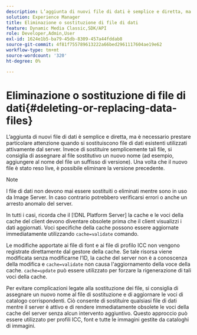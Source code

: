 ```yaml
---
description: L’aggiunta di nuovi file di dati è semplice e diretta, ma è necessario prestare particolare attenzione quando si sostituiscono file di dati esistenti utilizzati attivamente dal server. Invece di sostituire semplicemente tali file, si consiglia di assegnare al file sostitutivo un nuovo nome (ad esempio, aggiungere al nome del file un suffisso di versione). Una volta che il nuovo file è stato reso live, è possibile eliminare la versione precedente.
solution: Experience Manager
title: Eliminazione o sostituzione di file di dati
feature: Dynamic Media Classic,SDK/API
role: Developer,Admin,User
exl-id: 1624e1b5-ba79-45db-8309-457a44fddab8
source-git-commit: 4f81f755789613222a66bed2961117604ae19e62
workflow-type: tm+mt
source-wordcount: '320'
ht-degree: 0%

---
```


# Eliminazione o sostituzione di file di dati{#deleting-or-replacing-data-files}

L’aggiunta di nuovi file di dati è semplice e diretta, ma è necessario prestare particolare attenzione quando si sostituiscono file di dati esistenti utilizzati attivamente dal server. Invece di sostituire semplicemente tali file, si consiglia di assegnare al file sostitutivo un nuovo nome (ad esempio, aggiungere al nome del file un suffisso di versione). Una volta che il nuovo file è stato reso live, è possibile eliminare la versione precedente.

>[!NOTE]
>
>I file di dati non devono mai essere sostituiti o eliminati mentre sono in uso da Image Server. In caso contrario potrebbero verificarsi errori o anche un arresto anomalo del server.

In tutti i casi, ricorda che il [!DNL Platform Server] la cache e le voci della cache del client devono diventare obsolete prima che il client visualizzi i dati aggiornati. Voci specifiche della cache possono essere aggiornate immediatamente utilizzando `cache=validate` comando.

Le modifiche apportate ai file di font e ai file di profilo ICC non vengono registrate direttamente dal gestore della cache. Se tale risorsa viene modificata senza modificarne l’ID, la cache del server non è a conoscenza della modifica e `cache=validate` non causa l&#39;aggiornamento della voce della cache. `cache=update` può essere utilizzato per forzare la rigenerazione di tali voci della cache.

Per evitare complicazioni legate alla sostituzione dei file, si consiglia di assegnare un nuovo nome al file di sostituzione e di aggiornare le voci di catalogo corrispondenti. Ciò consente di sostituire qualsiasi file di dati mentre il server è attivo e di rendere immediatamente obsolete le voci della cache del server senza alcun intervento aggiuntivo. Questo approccio può essere utilizzato per profili ICC, font e tutte le immagini gestite da cataloghi di immagini.
